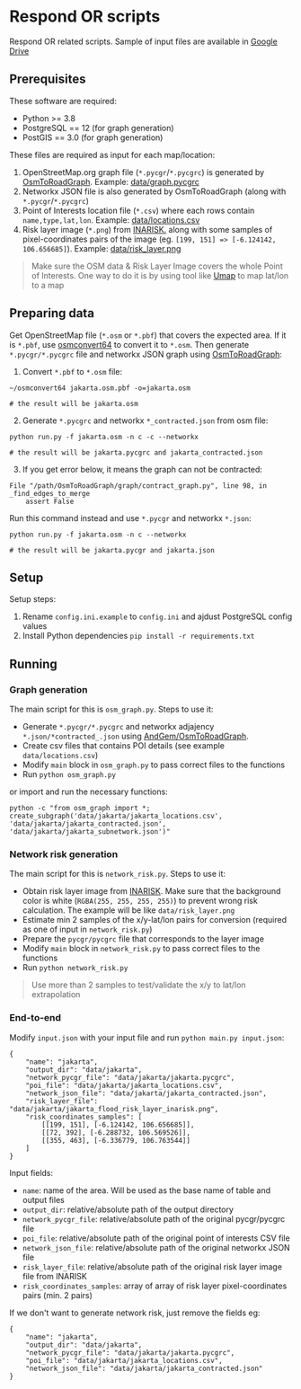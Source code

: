 # Respond OR scripts

Respond OR related scripts. Sample of input files are available in [Google Drive](https://drive.google.com/drive/folders/1eOyR4GRGnSqLTzOl_rRk7EaK216bSXWH)

## Prerequisites

These software are required:

* Python >= 3.8
* PostgreSQL == 12 (for graph generation)
* PostGIS == 3.0 (for graph generation)

These files are required as input for each map/location:

1. OpenStreetMap.org graph file (`*.pycgr`/`*.pycgrc`) is generated by [OsmToRoadGraph](https://github.com/AndGem/OsmToRoadGraph). Example: [data/graph.pycgrc](data/graph.pycgrc)
2. Networkx JSON file is also generated by OsmToRoadGraph (along with `*.pycgr`/`*.pycgrc`)
3. Point of Interests location file (`*.csv`) where each rows contain `name,type,lat,lon`. Example: [data/locations.csv](data/locations.csv)
4. Risk layer image (`*.png`) from [INARISK.](http://service1.inarisk.bnpb.go.id:6080/arcgis/rest/services/inaRISK) along with some samples of pixel-coordinates pairs of the image (eg. `[199, 151] => [-6.124142, 106.656685]`). Example: [data/risk_layer.png](data/risk_layer.png)

> Make sure the OSM data & Risk Layer Image covers the whole Point of Interests. One way to do it is by using tool like [Umap](http://umap.openstreetmap.fr/) to map lat/lon to a map

## Preparing data

Get OpenStreetMap file (`*.osm` or `*.pbf`) that covers the expected area. If it is `*.pbf`, use [osmconvert64](http://m.m.i24.cc/osmconvert64) to convert it to `*.osm`. Then generate `*.pycgr/*.pycgrc` file and networkx JSON graph using [OsmToRoadGraph](https://github.com/AndGem/OsmToRoadGraph):

1. Convert `*.pbf` to `*.osm` file:

```
~/osmconvert64 jakarta.osm.pbf -o=jakarta.osm

# the result will be jakarta.osm
```

2. Generate `*.pycgrc` and networkx `*_contracted.json` from osm file:

```
python run.py -f jakarta.osm -n c -c --networkx

# the result will be jakarta.pycgrc and jakarta_contracted.json
```

3. If you get error below, it means the graph can not be contracted:

```
File "/path/OsmToRoadGraph/graph/contract_graph.py", line 98, in _find_edges_to_merge
    assert False
```

Run this command instead and use `*.pycgr` and networkx `*.json`:


```
python run.py -f jakarta.osm -n c --networkx

# the result will be jakarta.pycgr and jakarta.json
```

## Setup

Setup steps:
1. Rename `config.ini.example` to `config.ini` and ajdust PostgreSQL config values
2. Install Python dependencies `pip install -r requirements.txt`

## Running

### Graph generation

The main script for this is `osm_graph.py`. Steps to use it:

* Generate `*.pycgr/*.pycgrc` and networkx adjajency `*.json/*contracted_.json` using [AndGem/OsmToRoadGraph](https://github.com/AndGem/OsmToRoadGraph). 
* Create csv files that contains POI details (see example `data/locations.csv`) 
* Modify `main` block in `osm_graph.py` to pass correct files to the functions
* Run `python osm_graph.py`

or import and run the necessary functions:

```
python -c "from osm_graph import *; create_subgraph('data/jakarta/jakarta_locations.csv', 'data/jakarta/jakarta_contracted.json', 'data/jakarta/jakarta_subnetwork.json')"
```

### Network risk generation

The main script for this is `network_risk.py`. Steps to use it:

* Obtain risk layer image from [INARISK](http://www.arcgis.com/home/webmap/viewer.html?url=http%3A%2F%2Fservice1.inarisk.bnpb.go.id%3A6080%2Farcgis%2Frest%2Fservices%2FinaRISK%2Flayer_bahaya_banjir%2FImageServer&source=sd). Make sure that the background color is white (`RGBA(255, 255, 255, 255)`) to prevent wrong risk calculation. The example will be like `data/risk_layer.png`
* Estimate min 2 samples of the x/y-lat/lon pairs for conversion (required as one of input in `network_risk.py`)
* Prepare the `pycgr/pycgrc` file that corresponds to the layer image
* Modify `main` block in `network_risk.py` to pass correct files to the functions
* Run `python network_risk.py`

> Use more than 2 samples to test/validate the x/y to lat/lon extrapolation

### End-to-end

Modify `input.json` with your input file and run `python main.py input.json`:

```
{
    "name": "jakarta",
    "output_dir": "data/jakarta",
    "network_pycgr_file": "data/jakarta/jakarta.pycgrc",
    "poi_file": "data/jakarta/jakarta_locations.csv",
    "network_json_file": "data/jakarta/jakarta_contracted.json",    
    "risk_layer_file": "data/jakarta/jakarta_flood_risk_layer_inarisk.png",
    "risk_coordinates_samples": [
        [[199, 151], [-6.124142, 106.656685]],
        [[72, 392], [-6.288732, 106.569526]],
        [[355, 463], [-6.336779, 106.763544]]
    ]
}
```

Input fields:

* `name`: name of the area. Will be used as the base name of table and output files
* `output_dir`: relative/absolute path of the output directory
* `network_pycgr_file`: relative/absolute path of the original pycgr/pycgrc file
* `poi_file`: relative/absolute path of the original point of interests CSV file
* `network_json_file`: relative/absolute path of the original networkx JSON file
* `risk_layer_file`: relative/absolute path of the original risk layer image file from INARISK
* `risk_coordinates_samples`: array of array of risk layer pixel-coordinates pairs (min. 2 pairs)

If we don't want to generate network risk, just remove the fields eg:


```
{
    "name": "jakarta",
    "output_dir": "data/jakarta",
    "network_pycgr_file": "data/jakarta/jakarta.pycgrc",
    "poi_file": "data/jakarta/jakarta_locations.csv",
    "network_json_file": "data/jakarta/jakarta_contracted.json"
}
```
